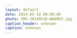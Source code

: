 ```yaml
---
layout: default
date: 2014-05-10 00:00:00
photo: IMG-20140510-WA0003.jpg
caption_header: unknown
caption: unknown
---
```

